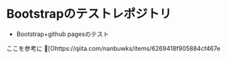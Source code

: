 # Bootstrapのテストレポジトリ
- Bootstrap+github pagesのテスト

ここを参考に
[Ohttps://qiita.com/nanbuwks/items/6269418f905884cf467e


